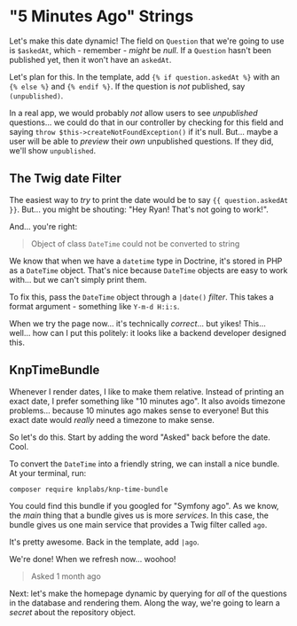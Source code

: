 # "5 Minutes Ago" Strings

Let's make this date dynamic! The field on `Question` that we're going to use is
`$askedAt`, which - remember - *might* be *null*. If a `Question` hasn't
been published yet, then it won't have an `askedAt`.

Let's plan for this. In the template, add `{% if question.askedAt %}` with an
`{% else %}` and `{% endif %}`. If the question is *not* published, say
`(unpublished)`.

In a real app, we would probably *not* allow users to see *unpublished* questions...
we could do that in our controller by checking for this field and saying
`throw $this->createNotFoundException()` if it's null. But... maybe a user will
be able to *preview* their *own* unpublished questions. If they did, we'll show
`unpublished`.

## The Twig date Filter

The easiest way to *try* to print the date would be to say `{{ question.askedAt }}`.
But... you might be shouting: "Hey Ryan! That's not going to work!".

And... you're right:

> Object of class `DateTime` could not be converted to string

We know that when we have a `datetime` type in Doctrine, it's stored in PHP
as a `DateTime` object. That's nice because `DateTime` objects are easy to work
with... but we can't simply print them.

To fix this, pass the `DateTime` object through a `|date()` *filter*. This takes
a format argument - something like `Y-m-d H:i:s`.

When we try the page now... it's technically *correct*... but yikes! This... well...
how can I put this politely: it looks like a backend developer designed this.

## KnpTimeBundle

Whenever I render dates, I like to make them relative. Instead of printing an
exact date, I prefer something like "10 minutes ago". It also avoids timezone
problems... because 10 minutes ago makes sense to everyone! But this exact date
would *really* need a timezone to make sense.

So let's do this. Start by adding the word "Asked" back before the date. Cool.

To convert the `DateTime` into a friendly string, we can install a nice bundle.
At your terminal, run:

```terminal
composer require knplabs/knp-time-bundle
```

You could find this bundle if you googled for "Symfony ago". As we know, the
*main* thing that a bundle gives us is more *services*. In this case, the bundle gives
us one main service that provides a Twig filter called `ago`.

It's pretty awesome. Back in the template, add `|ago`.

We're done! When we refresh now... woohoo!

> Asked 1 month ago

Next: let's make the homepage dynamic by querying for *all* of the questions in
the database and rendering them. Along the way, we're going to learn a *secret*
about the repository object.
